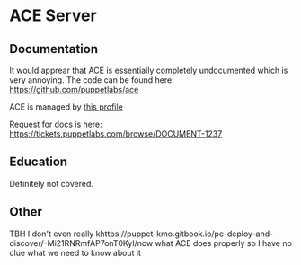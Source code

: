 # ACE Server

## Documentation

It would apprear that ACE is essentially completely undocumented which is very annoying. The code can be found here: https://github.com/puppetlabs/ace

ACE is managed by [this profile](https://github.com/puppetlabs/puppet-enterprise-modules/blob/main/modules/puppet_enterprise/manifests/profile/ace_server.pp)

Request for docs is here: https://tickets.puppetlabs.com/browse/DOCUMENT-1237

## Education

Definitely not covered.

## Other

TBH I don't even really khttps://puppet-kmo.gitbook.io/pe-deploy-and-discover/-Mi21RNRmfAP7onT0Kyl/now what ACE does properly so I have no clue what we need to know about it
